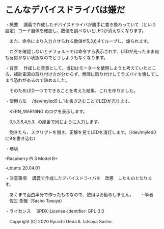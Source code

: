 # こんなデバイスドライバは嫌だ

・概要
　講義で作成したデバイスドライバが勝手に書き換わっていて（という設定）コード自体を確認し、数値を調べないとLEDが消えなくなります。
 
　また、命令により入力させられる数値が5,3,6,4でループし、煽られます。
 
　ログを確認しないとデフォルトでは命令すら表示されず、LEDが光ったまま何も反応がない状態なのでどうしようもなくなります。
 
・背景
　作成した背景として、当初はモーターを使用しようと考えていたところ、補助電源の取り付け方が分からず、無理に取り付けしてラズパイを壊してしまう恐れがあるので諦めました。
 
　そのためLED一つでできることを考えた結果、これを作りました。
 
・使用方法
　/dev/myled0 に1を書き込むことでLEDが光ります。
 
　KERN_WARNING のログを表示します。
 
　0,5,3,6,4,5,3...の順番で同じように入力します。
 
　飽きたら、スクリプトを開き、正解を見てLEDを消灯します。（/dev/myled0 に9を書き込む）
 
・環境

-Raspberry Pi 3 Model B+

-ubuntu 20.04.01
 
・注意事項
　講義で作成したデバイスドライバを　改悪　したものとなります。
 
　あくまで面白半分で作ったものなので、使用はお勧めしません。
　
・筆者
　佐生 樹哉（Sasho Tasuya)
 
・ライセンス
　SPDX-License-Identifier: GPL-3.0
 
　Copyright (C) 2020 Ryuichi Ueda & Tatsuya Sasho.
